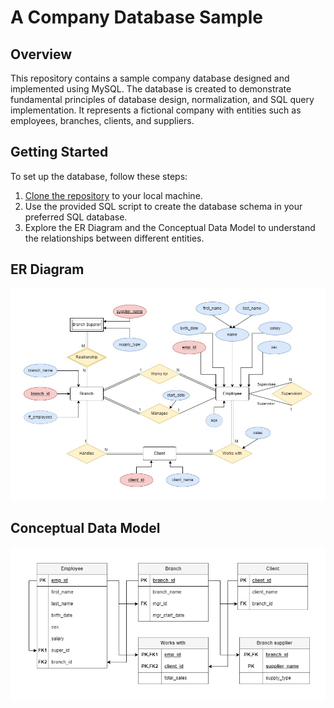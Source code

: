# A Company Database Sample

## Overview

This repository contains a sample company database designed and implemented using MySQL. The database is created to demonstrate fundamental principles of database design, normalization, and SQL query implementation. It represents a fictional company with entities such as employees, branches, clients, and suppliers.

## Getting Started

To set up the database, follow these steps:

1. [Clone the repository](https://github.com/NiteshNP17/company_db.git) to your local machine.
2. Use the provided SQL script to create the database schema in your preferred SQL database.
3. Explore the ER Diagram and the Conceptual Data Model to understand the relationships between different entities.

## ER Diagram
![ER Diagram](er_diagram_company_db.jpg)

## Conceptual Data Model

![Conceptual Data Model](conceptual_data_model_company_db.jpg)
